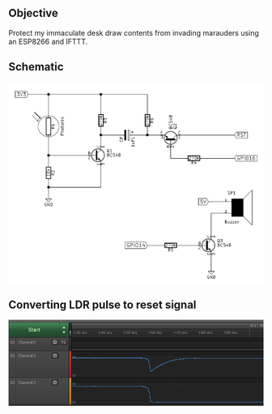 ## Objective

Protect my immaculate desk draw contents from invading marauders using
an ESP8266 and IFTTT.

## Schematic

![schematic](schematic.png)

## Converting LDR pulse to reset signal

![signals](signals.png)

